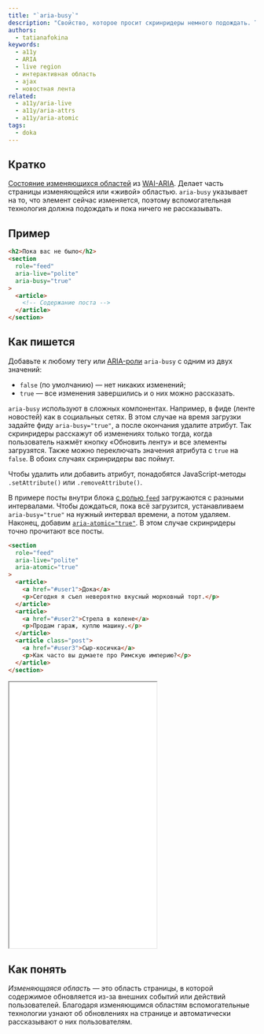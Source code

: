 ```yaml
---
title: "`aria-busy`"
description: "Свойство, которое просит скринридеры немного подождать. Тут, вообще-то, очередь!"
authors:
  - tatianafokina
keywords:
  - a11y
  - ARIA
  - live region
  - интерактивная область
  - ajax
  - новостная лента
related:
  - a11y/aria-live
  - a11y/aria-attrs
  - a11y/aria-atomic
tags:
  - doka
---
```


## Кратко

[Состояние изменяющихся областей](/a11y/aria-attrs/#atributy-izmenyayushchihsya-oblastey) из [WAI-ARIA](/a11y/aria-intro/#specifikaciya). Делает часть страницы изменяющейся или «живой» областью. `aria-busy` указывает на то, что элемент сейчас изменяется, поэтому вспомогательная технология должна подождать и пока ничего не рассказывать.

## Пример

```html
<h2>Пока вас не было</h2>
<section
  role="feed"
  aria-live="polite"
  aria-busy="true"
>
  <article>
    <!-- Содержание поста -->
  </article>
</section>
```

## Как пишется

Добавьте к любому тегу или [ARIA-роли](/a11y/aria-roles/) `aria-busy` с одним из двух значений:

- `false` (по умолчанию) — нет никаких изменений;
- `true` — все изменения завершились и о них можно рассказать.

`aria-busy` используют в сложных компонентах. Например, в фиде (ленте новостей) как в социальных сетях. В этом случае на время загрузки задайте фиду `aria-busy="true"`, а после окончания удалите атрибут. Так скринридеры расскажут об изменениях только тогда, когда пользователь нажмёт кнопку «Обновить ленту» и все элементы загрузятся. Также можно переключать значения атрибута с `true` на `false`. В обоих случаях скринридеры вас поймут.

Чтобы удалить или добавить атрибут, понадобятся JavaScript-методы `.setAttribute()` или `.removeAttribute()`.

В примере посты внутри блока [с ролью `feed`](/a11y/role-feed/) загружаются с разными интервалами. Чтобы дождаться, пока всё загрузится, устанавливаем `aria-busy="true"` на нужный интервал времени, а потом удаляем. Наконец, добавим [`aria-atomic="true"`](/a11y/aria-atomic/). В этом случае скринридеры точно прочитают все посты.

```html
<section
  role="feed"
  aria-live="polite"
  aria-atomic="true"
>
  <article>
    <a href="#user1">Дока</a>
    <p>Сегодня я съел невероятно вкусный морковный торт.</p>
  </article>
  <article>
    <a href="#user2">Стрела в колене</a>
    <p>Продам гараж, куплю машину.</p>
  </article>
  <article class="post">
    <a href="#user3">Сыр-косичка</a>
    <p>Как часто вы думаете про Римскую империю?</p>
  </article>
</section>
```

<iframe title="Фид с атрибутом aria-busy" src="demos/feed/" height="540"></iframe>

## Как понять

_Изменяющаяся область_ — это область страницы, в которой содержимое обновляется из-за внешних событий или действий пользователей. Благодаря изменяющимся областям вспомогательные технологии узнают об обновлениях на странице и автоматически рассказывают о них пользователям.

